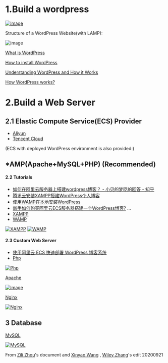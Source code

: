 # 1.Build a wordpress

[![image](https://s.w.org/style/images/wporg-logo.svg)](https://wordpress.org/)

Structure of a WordPress Website(with LAMP):

![image](<https://p1503182.files.wordpress.com/2015/07/web_architecture1.png>)

[What is WordPress](https://www.zhihu.com/question/20747854/answer/62948605)

[How to install WordPress](<https://wordpress.org/support/article/how-to-install-wordpress/>)

[Understanding WordPress and How it Works](https://themes.artbees.net/blog/how-wordpress-works/)

[How WordPress works?](https://p1503182.wordpress.com/2015/05/04/how-wordpress-works/)

# 2.Build a Web Server

## 2.1 Elastic Compute Service(ECS) Provider

* [Aliyun](<https://www.aliyun.com/>)
* [Tencent Cloud](<https://cloud.tencent.com/>)

(ECS with deployed WordPress environment is also provided:)
## *AMP(Apache+MySQL+PHP) (Recommended)

#### 2.2 Tutorials

* [如何在阿里云服务器上搭建wordpress博客？ - 小贝的梦呓的回答 - 知乎](https://www.zhihu.com/question/36495153/answer/720849894)
* [腾讯云安装XAMPP搭建WordPress个人博客](<https://www.jianshu.com/p/c241f1020827>)
* [使用WAMP在本地安装WordPress](<https://zhuanlan.zhihu.com/p/113028299>)
* [新手如何购买阿里云ECS服务器搭建一个WordPress博客?](<http://www.thefox.cn/aliyun_wordpress.shtml>) ...
* [XAMPP](<https://www.apachefriends.org/zh_cn/index.html>)
* [WAMP](<https://www.wampserver.com/en/>)

[![XAMPP](<https://www.apachefriends.org/images/xampp-logo-ac950edf.svg>)](<https://www.apachefriends.org/zh_cn/index.html>)
[![WAMP](<https://www.wampserver.com/wp-content/themes/wampserver/img/logo.png>)](<https://www.wampserver.com/>)


#### 2.3 Custom Web Server

* [使用阿里云 ECS 快速部署 WordPress 博客系统](https://www.cnblogs.com/binyue/p/12160198.html)
* [Php](<https://www.php.net/>)

[![Php](<https://www.php.net/images/logos/php-logo.svg>)](<https://www.php.net/>)

[Apache](<http://www.apache.org/>)

[![image](<http://www.apache.org/img/ASF20thAnniversary.jpg>)](<http://www.apache.org/>)

[Nginx](<http://nginx.org/>)

[![Nginx](<http://nginx.org/nginx.png>)](<http://nginx.org/>)

## 3 Database

[MySQL](<https://www.mysql.com/>)

[![MySQL](<https://labs.mysql.com/common/logos/mysql-logo.svg?v2>)](<https://www.mysql.com/>)

From [Zili Zhou](zhouzili0911@gmail.com)'s document  and   [Xinyao Wang](xinyao_w@126.com) , [Wiley Zhang](wileyzhang001@163.com)'s edit 20200921